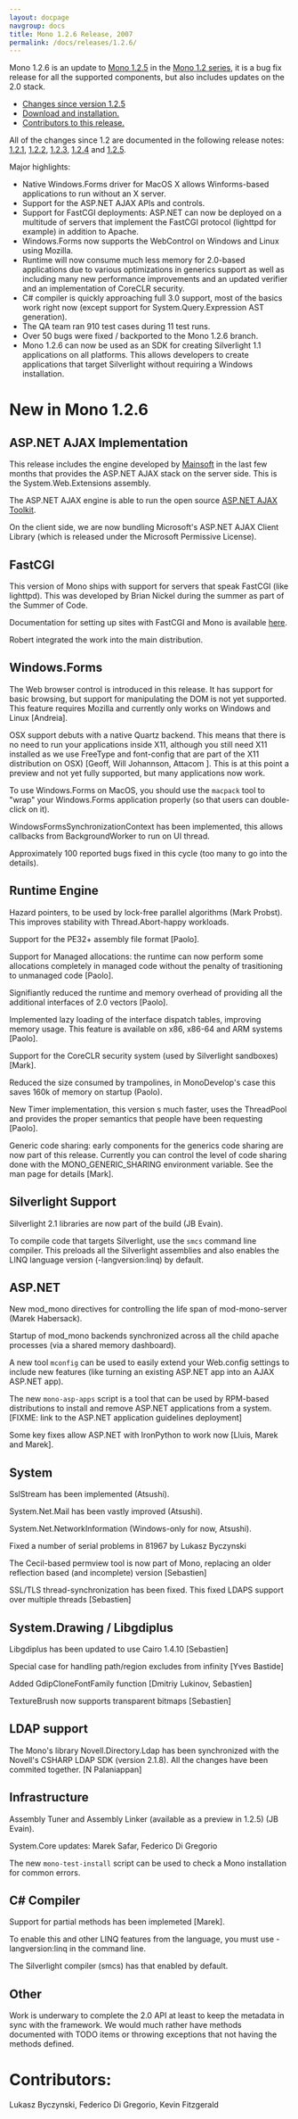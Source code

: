 ```yaml
---
layout: docpage
navgroup: docs
title: Mono 1.2.6 Release, 2007
permalink: /docs/releases/1.2.6/
---
```


Mono 1.2.6 is an update to [Mono 1.2.5](http://www.go-mono.com/archive/1.2.5) in the [Mono 1.2 series](http://www.go-mono.com/archive/1.2), it is a bug fix release for all the supported components, but also includes updates on the 2.0 stack.

-   [Changes since version 1.2.5](#changes)
-   [Download and installation.](#install)
-   [Contributors to this release.](#contributors)

All of the changes since 1.2 are documented in the following release notes: [1.2.1](http://www.go-mono.com/archive/1.2.1), [1.2.2](http://www.go-mono.com/archive/1.2.2), [1.2.3](http://www.go-mono.com/archive/1.2.3), [1.2.4](http://www.go-mono.com/archive/1.2.4) and [1.2.5](http://www.go-mono.com/archive/1.2.5).

Major highlights:

-   Native Windows.Forms driver for MacOS X allows Winforms-based applications to run without an X server.
-   Support for the ASP.NET AJAX APIs and controls.
-   Support for FastCGI deployments: ASP.NET can now be deployed on a multitude of servers that implement the FastCGI protocol (lighttpd for example) in addition to Apache.
-   Windows.Forms now supports the WebControl on Windows and Linux using Mozilla.
-   Runtime will now consume much less memory for 2.0-based applications due to various optimizations in generics support as well as including many new performance improvements and an updated verifier and an implementation of CoreCLR security.
-   C\# compiler is quickly approaching full 3.0 support, most of the basics work right now (except support for System.Query.Expression AST generation).
-   The QA team ran 910 test cases during 11 test runs.
-   Over 50 bugs were fixed / backported to the Mono 1.2.6 branch.
-   Mono 1.2.6 can now be used as an SDK for creating Silverlight 1.1 applications on all platforms. This allows developers to create applications that target Silverlight without requiring a Windows installation.

New in Mono 1.2.6
=================

ASP.NET AJAX Implementation
---------------------------

This release includes the engine developed by [Mainsoft](http://www.mainsoft.com/) in the last few months that provides the ASP.NET AJAX stack on the server side. This is the System.Web.Extensions assembly.

The ASP.NET AJAX engine is able to run the open source [ASP.NET AJAX Toolkit](http://ajax.asp.net/ajaxtoolkit/).

On the client side, we are now bundling Microsoft's ASP.NET AJAX Client Library (which is released under the Microsoft Permissive License).

FastCGI
-------

This version of Mono ships with support for servers that speak FastCGI (like lighttpd). This was developed by Brian Nickel during the summer as part of the Summer of Code.

Documentation for setting up sites with FastCGI and Mono is available [here](http://www.mono-project.com/FastCGI).

Robert integrated the work into the main distribution.

Windows.Forms
-------------

The Web browser control is introduced in this release. It has support for basic browsing, but support for manipulating the DOM is not yet supported. This feature requires Mozilla and currently only works on Windows and Linux [Andreia].

OSX support debuts with a native Quartz backend. This means that there is no need to run your applications inside X11, although you still need X11 installed as we use FreeType and font-config that are part of the X11 distribution on OSX) [Geoff, Will Johannson, Attacom ]. This is at this point a preview and not yet fully supported, but many applications now work.

To use Windows.Forms on MacOS, you should use the `macpack` tool to "wrap" your Windows.Forms application properly (so that users can double-click on it).

WindowsFormsSynchronizationContext has been implemented, this allows callbacks from BackgroundWorker to run on UI thread.

Approximately 100 reported bugs fixed in this cycle (too many to go into the details).

Runtime Engine
--------------

Hazard pointers, to be used by lock-free parallel algorithms (Mark Probst). This improves stability with Thread.Abort-happy workloads.

Support for the PE32+ assembly file format [Paolo].

Support for Managed allocations: the runtime can now perform some allocations completely in managed code without the penalty of trasitioning to unmanaged code [Paolo].

Signifiantly reduced the runtime and memory overhead of providing all the additional interfaces of 2.0 vectors [Paolo].

Implemented lazy loading of the interface dispatch tables, improving memory usage. This feature is available on x86, x86-64 and ARM systems [Paolo].

Support for the CoreCLR security system (used by Silverlight sandboxes) [Mark].

Reduced the size consumed by trampolines, in MonoDevelop's case this saves 160k of memory on startup (Paolo).

New Timer implementation, this version s much faster, uses the ThreadPool and provides the proper semantics that people have been requesting [Paolo].

Generic code sharing: early components for the generics code sharing are now part of this release. Currently you can control the level of code sharing done with the MONO\_GENERIC\_SHARING environment variable. See the man page for details [Mark].

Silverlight Support
-------------------

Silverlight 2.1 libraries are now part of the build (JB Evain).

To compile code that targets Silverlight, use the `smcs` command line compiler. This preloads all the Silverlight assemblies and also enables the LINQ language version (-langversion:linq) by default.

ASP.NET
-------

New mod\_mono directives for controlling the life span of mod-mono-server (Marek Habersack).

Startup of mod\_mono backends synchronized across all the child apache processes (via a shared memory dashboard).

A new tool `mconfig` can be used to easily extend your Web.config settings to include new features (like turning an existing ASP.NET app into an AJAX ASP.NET app).

The new `mono-asp-apps` script is a tool that can be used by RPM-based distributions to install and remove ASP.NET applications from a system. [FIXME: link to the ASP.NET application guidelines deployment]

Some key fixes allow ASP.NET with IronPython to work now [Lluis, Marek and Marek].

System
------

SslStream has been implemented (Atsushi).

System.Net.Mail has been vastly improved (Atsushi).

System.Net.NetworkInformation (Windows-only for now, Atsushi).

Fixed a number of serial problems in 81967 by Lukasz Byczynski

The Cecil-based permview tool is now part of Mono, replacing an older reflection based (and incomplete) version [Sebastien]

SSL/TLS thread-synchronization has been fixed. This fixed LDAPS support over multiple threads [Sebastien]

System.Drawing / Libgdiplus
---------------------------

Libgdiplus has been updated to use Cairo 1.4.10 [Sebastien]

Special case for handling path/region excludes from infinity [Yves Bastide]

Added GdipCloneFontFamily function [Dmitriy Lukinov, Sebastien]

TextureBrush now supports transparent bitmaps [Sebastien]

LDAP support
------------

The Mono's library Novell.Directory.Ldap has been synchronized with the Novell's CSHARP LDAP SDK (version 2.1.8). All the changes have been commited together. [N Palaniappan]

Infrastructure
--------------

Assembly Tuner and Assembly Linker (available as a preview in 1.2.5) (JB Evain).

System.Core updates: Marek Safar, Federico Di Gregorio

The new `mono-test-install` script can be used to check a Mono installation for common errors.

C\# Compiler
------------

Support for partial methods has been implemeted [Marek].

To enable this and other LINQ features from the language, you must use -langversion:linq in the command line.

The Silverlight compiler (smcs) has that enabled by default.

Other
-----

Work is underwary to complete the 2.0 API at least to keep the metadata in sync with the framework. We would much rather have methods documented with TODO items or throwing exceptions that not having the methods defined.

Contributors:
=============

Lukasz Byczynski, Federico Di Gregorio, Kevin Fitzgerald
